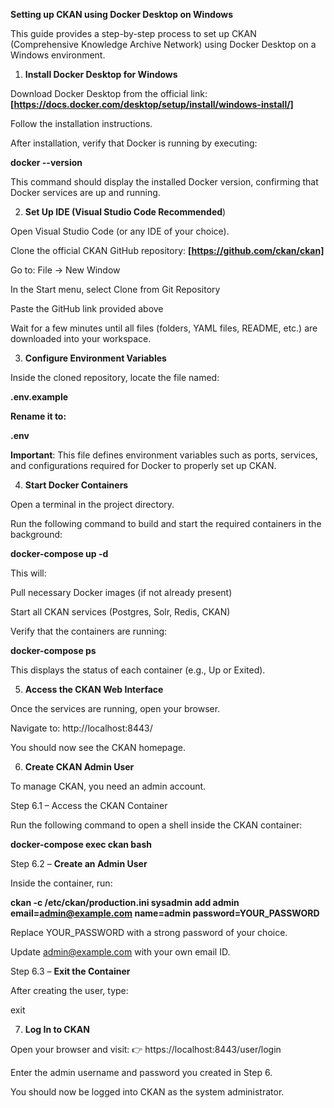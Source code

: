 **Setting up CKAN using Docker Desktop on Windows**

This guide provides a step-by-step process to set up CKAN (Comprehensive Knowledge Archive Network) using Docker Desktop on a Windows environment.

1. **Install Docker Desktop for Windows**

Download Docker Desktop from the official link:
**[https://docs.docker.com/desktop/setup/install/windows-install/]**

Follow the installation instructions.

After installation, verify that Docker is running by executing:

**docker --version**


This command should display the installed Docker version, confirming that Docker services are up and running.

2. **Set Up IDE (Visual Studio Code Recommended**)

Open Visual Studio Code (or any IDE of your choice).

Clone the official CKAN GitHub repository:
**[https://github.com/ckan/ckan]**

Go to: File → New Window

In the Start menu, select Clone from Git Repository

Paste the GitHub link provided above

Wait for a few minutes until all files (folders, YAML files, README, etc.) are downloaded into your workspace.

3. **Configure Environment Variables**

Inside the cloned repository, locate the file named:

**.env.example**


**Rename it to:**

**.env**


**Important**: This file defines environment variables such as ports, services, and configurations required for Docker to properly set up CKAN.

4. **Start Docker Containers**

Open a terminal in the project directory.

Run the following command to build and start the required containers in the background:

**docker-compose up -d**


This will:

Pull necessary Docker images (if not already present)

Start all CKAN services (Postgres, Solr, Redis, CKAN)

Verify that the containers are running:

**docker-compose ps**


This displays the status of each container (e.g., Up or Exited).

5. **Access the CKAN Web Interface**

Once the services are running, open your browser.

Navigate to:
 http://localhost:8443/

You should now see the CKAN homepage.

6. **Create CKAN Admin User**

To manage CKAN, you need an admin account.

Step 6.1 – Access the CKAN Container

Run the following command to open a shell inside the CKAN container:

**docker-compose exec ckan bash**

Step 6.2 – **Create an Admin User**

Inside the container, run:

**ckan -c /etc/ckan/production.ini sysadmin add admin email=admin@example.com name=admin password=YOUR_PASSWORD**


Replace YOUR_PASSWORD with a strong password of your choice.

Update admin@example.com with your own email ID.

Step 6.3 – **Exit the Container**

After creating the user, type:

exit

7. **Log In to CKAN**

Open your browser and visit:
👉 https://localhost:8443/user/login

Enter the admin username and password you created in Step 6.

You should now be logged into CKAN as the system administrator.


